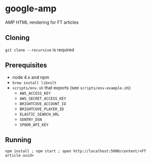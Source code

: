 google-amp
===

AMP HTML rendering for FT articles

Cloning
---

`git clone --recursive` is required

Prerequisites
---

 - node 4.x and npm
 - `brew install libxslt`
 - `scripts/env.sh` that exports (see `scripts/env-example.sh`):
   - `AWS_ACCESS_KEY`
   - `AWS_SECRET_ACCESS_KEY`
   - `BRIGHTCOVE_ACCOUNT_ID`
   - `BRIGHTCOVE_PLAYER_ID`
   - `ELASTIC_SEARCH_URL`
   - `SENTRY_DSN`
   - `SPOOR_API_KEY`
 
Running
---
`npm install ; npm start ; open http://localhost:5000/content/<FT article uuid>`

